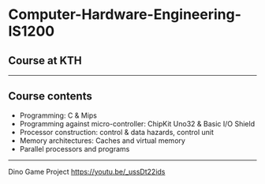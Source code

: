 # Computer-Hardware-Engineering-IS1200
## Course at KTH
---
## Course contents
* Programming: C & Mips 
* Programming against micro-controller: ChipKit Uno32 & Basic I/O Shield
* Processor construction: control & data hazards, control unit
* Memory architectures: Caches and virtual memory
* Parallel processors and programs
---
Dino Game Project
https://youtu.be/_ussDt22ids
